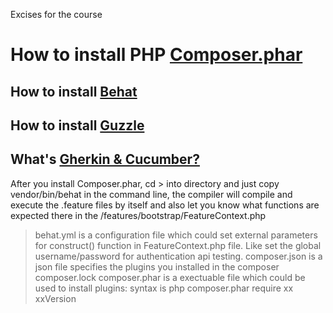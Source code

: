Excises for the course
# How to install PHP [Composer.phar](https://getcomposer.org/download/)

## How to install [Behat](https://docs.behat.org/en/latest/quick_start.html)

## How to install [Guzzle](http://docs.guzzlephp.org/en/stable/overview.html#installation)

## What's [Gherkin & Cucumber?](https://cucumber.io/docs/gherkin/reference/)


After you install Composer.phar, cd > into directory and just copy vendor/bin/behat in the command line, the compiler will compile and execute the .feature files by itself and also let you know what functions are expected there in the /features/bootstrap/FeatureContext.php
> behat.yml is a configuration file which could set external parameters for construct() function in FeatureContext.php file. Like set the global username/password for authentication api testing.
> composer.json is a json file specifies the plugins you installed in the composer
> composer.lock
> composer.phar is a exectuable file which could be used to install plugins: syntax is php composer.phar require xx xxVersion
